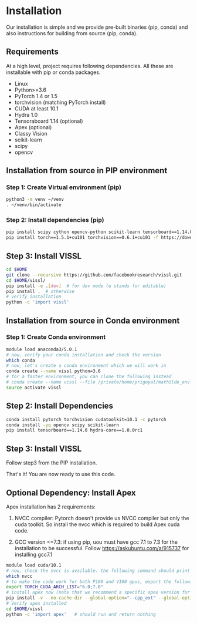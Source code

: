 # Installation

Our installation is simple and we provide pre-built binaries (pip, conda) and also instructions for building from source (pip, conda).

## Requirements

At a high level, project requires following dependencies. All these are installable with pip or conda packages.

- Linux
- Python>=3.6
- PyTorch 1.4 or 1.5
- torchvision (matching PyTorch install)
- CUDA at least 10.1
- Hydra 1.0
- Tensoraboard 1.14 (optional)
- Apex (optional)
- Classy Vision
- scikit-learn
- scipy
- opencv

## Installation from source in PIP environment

### Step 1: Create Virtual environment (pip)
```bash
python3 -m venv ~/venv
. ~/venv/bin/activate
```

### Step 2: Install dependencies (pip)
```bash
pip install scipy cython opencv-python scikit-learn tensorboard==1.14.0 hydra-core==1.0.0rc1
pip install torch==1.5.1+cu101 torchvision==0.6.1+cu101 -f https://download.pytorch.org/whl/torch_stable.html
```

## Step 3: Install VISSL

```bash
cd $HOME
git clone --recursive https://github.com/facebookresearch/vissl.git
cd $HOME/vissl/
pip install -e .[dev]  # for dev mode (e stands for editable)
pip install .  # otherwise
# verify installation
python -c 'import vissl'
```

## Installation from source in Conda environment

### Step 1: Create Conda environment

```bash
module load anaconda3/5.0.1
# now, verify your conda installation and check the version
which conda
# now, let's create a conda environment which we will work in
conda create --name vissl python=3.6
# for a faster environment, you can clone the following instead
# conda create --name vissl --file /private/home/prigoyal/mathilde_env.txt
source activate vissl
```

## Step 2: Install Dependencies

```bash
conda install pytorch torchvision cudatoolkit=10.1 -c pytorch
conda install -yq opencv scipy scikit-learn
pip install tensorboard==1.14.0 hydra-core==1.0.0rc1
```

## Step 3: Install VISSL
Follow step3 from the PIP installation.

That's it! You are now ready to use this code.

## Optional Dependency: Install Apex

Apex installation has 2 requirements:
1. NVCC compiler: Pytorch doesn't provide us NVCC compiler but only the cuda toolkit. So install the nvcc which is required to build Apex cuda code.

2. GCC version <=7.3: if using pip, uou must have gcc 7.1 to 7.3 for the installation to be successful. Follow https://askubuntu.com/a/915737 for installing gcc7.1

```bash
module load cuda/10.1
# now, check the nvcc is available. the following command should print nvcc path
which nvcc
# to make the code work for both P100 and V100 gpus, export the following env variable
export TORCH_CUDA_ARCH_LIST="6.0;7.0"
# install apex now (note that we recommend a specific apex version for stability)
pip install -v --no-cache-dir --global-option="--cpp_ext" --global-option="--cuda_ext" apex@https://github.com/NVIDIA/apex/tarball/1f2aa9156547377a023932a1512752c392d9bbdf
# Verify apex installed
cd $HOME/vissl
python -c 'import apex'   # should run and return nothing
```
